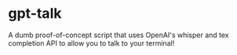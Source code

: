# gpt-talk
A dumb proof-of-concept script that uses OpenAI's whisper and tex completion API to allow you to talk to your terminal! 
